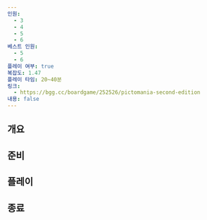 ```yaml
---
인원:
  - 3
  - 4
  - 5
  - 6
베스트 인원:
  - 5
  - 6
플레이 여부: true
복잡도: 1.47
플레이 타임: 20~40분
링크:
  - https://bgg.cc/boardgame/252526/pictomania-second-edition
내용: false
---
```

## 개요
## 준비
## 플레이
## 종료